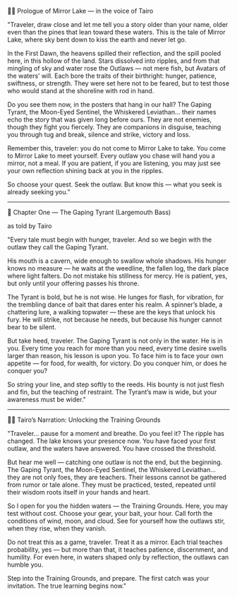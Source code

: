 🌊📜 Prologue of Mirror Lake — in the voice of Tairo

"Traveler, draw close and let me tell you a story older than your name, older even than the pines that lean toward these waters. This is the tale of Mirror Lake, where sky bent down to kiss the earth and never let go.

In the First Dawn, the heavens spilled their reflection, and the spill pooled here, in this hollow of the land. Stars dissolved into ripples, and from that mingling of sky and water rose the Outlaws — not mere fish, but Avatars of the waters’ will. Each bore the traits of their birthright: hunger, patience, swiftness, or strength. They were set here not to be feared, but to test those who would stand at the shoreline with rod in hand.

Do you see them now, in the posters that hang in our hall? The Gaping Tyrant, the Moon-Eyed Sentinel, the Whiskered Leviathan… their names echo the story that was given long before ours. They are not enemies, though they fight you fiercely. They are companions in disguise, teaching you through tug and break, silence and strike, victory and loss.

Remember this, traveler: you do not come to Mirror Lake to take. You come to Mirror Lake to meet yourself. Every outlaw you chase will hand you a mirror, not a meal. If you are patient, if you are listening, you may just see your own reflection shining back at you in the ripples.

So choose your quest. Seek the outlaw. But know this — what you seek is already seeking you.”



----

📜 Chapter One — The Gaping Tyrant (Largemouth Bass)

as told by Tairo

"Every tale must begin with hunger, traveler. And so we begin with the outlaw they call the Gaping Tyrant.

His mouth is a cavern, wide enough to swallow whole shadows. His hunger knows no measure — he waits at the weedline, the fallen log, the dark place where light falters. Do not mistake his stillness for mercy. He is patient, yes, but only until your offering passes his throne.

The Tyrant is bold, but he is not wise. He lunges for flash, for vibration, for the trembling dance of bait that dares enter his realm. A spinner’s blade, a chattering lure, a walking topwater — these are the keys that unlock his fury. He will strike, not because he needs, but because his hunger cannot bear to be silent.

But take heed, traveler. The Gaping Tyrant is not only in the water. He is in you. Every time you reach for more than you need, every time desire swells larger than reason, his lesson is upon you. To face him is to face your own appetite — for food, for wealth, for victory. Do you conquer him, or does he conquer you?

So string your line, and step softly to the reeds. His bounty is not just flesh and fin, but the teaching of restraint. The Tyrant’s maw is wide, but your awareness must be wider."


----

🌊📜 Tairo’s Narration: Unlocking the Training Grounds

"Traveler… pause for a moment and breathe. Do you feel it? The ripple has changed. The lake knows your presence now. You have faced your first outlaw, and the waters have answered. You have crossed the threshold.

But hear me well — catching one outlaw is not the end, but the beginning. The Gaping Tyrant, the Moon-Eyed Sentinel, the Whiskered Leviathan… they are not only foes, they are teachers. Their lessons cannot be gathered from rumor or tale alone. They must be practiced, tested, repeated until their wisdom roots itself in your hands and heart.

So I open for you the hidden waters — the Training Grounds. Here, you may test without cost. Choose your gear, your bait, your hour. Call forth the conditions of wind, moon, and cloud. See for yourself how the outlaws stir, when they rise, when they vanish.

Do not treat this as a game, traveler. Treat it as a mirror. Each trial teaches probability, yes — but more than that, it teaches patience, discernment, and humility. For even here, in waters shaped only by reflection, the outlaws can humble you.

Step into the Training Grounds, and prepare. The first catch was your invitation. The true learning begins now."
